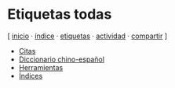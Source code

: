# Etiquetas todas
[ [inicio](https://github.com/jucardus/jucardus.github.io/blob/main/index.md) · [índice](https://github.com/jucardus/jucardus.github.io/blob/main/indice.md) · [etiquetas](https://github.com/jucardus/jucardus.github.io/blob/main/etiquetas.md) · [actividad](https://github.com/jucardus/jucardus.github.io/blob/main/actividad.md) · [compartir](https://x.com/intent/tweet?text=Etiquetas%20todas%20%E2%80%94%20Etiquetas%0A%0A%E2%86%92%20https://github.com/jucardus/jucardus.github.io/blob/main/etiquetas.md%0A%0A%23etiquetas_jucardus) ]

* [Citas](https://github.com/jucardus/jucardus.github.io/blob/main/c/i/citas.md)
* [Diccionario chino-español](https://github.com/jucardus/jucardus.github.io/blob/main/d/i/diccionario-chino-espanol.md)
* [Herramientas](https://github.com/jucardus/jucardus.github.io/blob/main/h/e/herramientas.md)
* [Índices](https://github.com/jucardus/jucardus.github.io/blob/main/i/n/indices.md)
